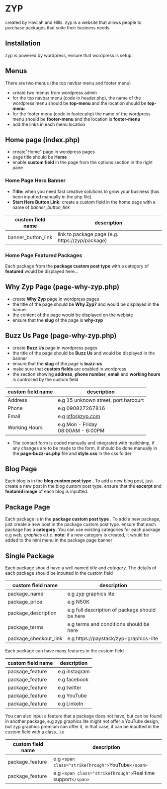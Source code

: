 # ZYP

created by Havilah and Hills. zyp is a website that allows people to purchase packages that suite their business needs

## Installation

zyp is powered by wordpress, ensure that wordpress is setup.

## Menus

There are two menus (the top navbar menu and footer menu)

- create two menus from wordpress admin
- for the top navbar menu (code in header.php), the name of the wordpress menu should be **top-menu** and the location should be **top-menu**
- for the footer menu (code in footer.php) the name of the wordpress menu should be **footer-menu** and the location is **footer-menu**
- add the links in each menu location

## Home page (index.php)

- create"Home" page in wordpress pages
- page title should be **Home**
- enable **custom field** in the page from the options section in the right pane

### Home Page Hero Banner

- **Title:** when you need fast creative solutions to grow your business (has been inputted manually in the php file).
- **Start Here Button Link:** create a custom field in the home page with a name of _banner_button_link_

| custom field name  | description                                     |
| ------------------ | ----------------------------------------------- |
| banner_button_link | link to package page (e.g. https://zyp/package) |

### Home Page Featured Packages

Each package from the **package custom post type** with a category of **featured** would be displayed here...

## Why Zyp Page (page-why-zyp.php)

- create **Why Zyp** page in wordpress pages
- the title of the page should be **Why Zyp?** and would be displayed in the banner
- the content of the page would be displayed on the webiste
- ensure that the **slug** of the page is **why-zyp**

## Buzz Us Page (page-why-zyp.php)

- create **Buzz Us** page in wordpress pages
- the title of the page should be **Buzz Us** and would be displayed in the banner
- ensure that the **slug** of the page is **buzz-us**
- make sure that **custom fields** are enabled in wordpress
- the section showing **address**, **phone number**, **email** and **working hours** is controlled by the custom field

| custom field name | description                              |
| ----------------- | ---------------------------------------- |
| Address           | e.g 15 unknown street, port harcourt     |
| Phone             | e.g 090827267816                         |
| Email             | e.g info@zyp.com                         |
| Working Hours     | e.g Mon - Friday <br /> 08:00AM - 6:00PM |

- The contact form is coded manually and integrated with mailchimp, if any changes are to be made to the form, it should be done manually in the **page-buzz-us.php** file and **style.css** in the css folder

## Blog Page

Each blog is in the **blog custom post type** . To add a new blog post, just create a new post in the blog custom post type. ensure that the **excerpt** and **featured image** of each blog is inputted.

## Package Page

Each package is in the **package custom post type** . To add a new package, just create a new post in the package custom post type. ensure that each package has a **category**. You can use existing categories for each package e.g _web, graphics_ e.t.c.
**note:** if a new category is created, it would be added to the mini menu in the package page banner

## Single Package

Each package should have a well named _title_ and _category_. The details of each package should be inputted in the custom field

| custom field name     | description                                    |
| --------------------- | ---------------------------------------------- |
| package_name          | e.g zyp graphics lite                          |
| package_price         | e.g N50K                                       |
| package_description   | e.g full description of package should be here |
| package_terms         | e.g terms and conditions should be here        |
| package_checkout_link | e.g https://paystack/zyp-graphics-lite         |

Each package can have many features in the custom field

| custom field name | description   |
| ----------------- | ------------- |
| package_feature   | e.g instagram |
| package_feature   | e.g facebook  |
| package_feature   | e.g twitter   |
| package_feature   | e.g YouTube   |
| package_feature   | e.g LinkeIn   |

You can also input a feature that a package does not have, but can be found in another package, e.g zyp graphics lite might not offer a YouTube design, but zyp graphics premium can offer it, in that case, it can be inputted in the custom field with a class...i.e

| custom field name | description                                                  |
| ----------------- | ------------------------------------------------------------ |
| package_feature   | e.g `<span class="strikeThrough">`YouTube`</span>`           |
| package_feature   | e.g `<span class="strikeThrough">`Real time support`</span>` |
